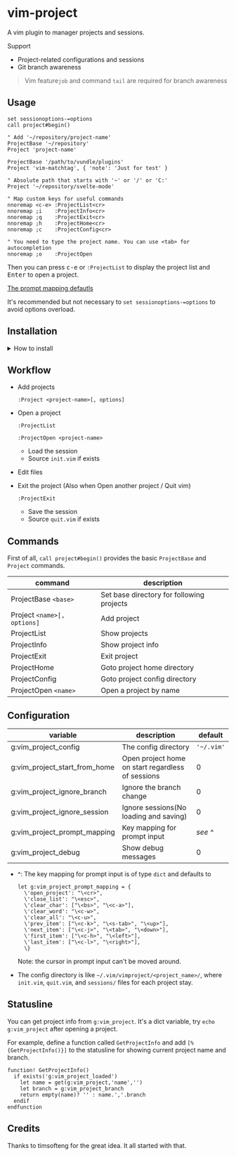 # vim-project

A vim plugin to manager projects and sessions. 

Support 

- Project-related configurations and sessions
- Git branch awareness

> Vim feature`job` and command `tail` are required for branch awareness

## Usage

```vim
set sessionoptions-=options
call project#begin()

" Add '~/repository/project-name'
ProjectBase '~/repository'
Project 'project-name'

ProjectBase '/path/to/vundle/plugins'
Project 'vim-matchtag', { 'note': 'Just for test' }

" Absolute path that starts with '~' or '/' or 'C:'
Project '~/repository/svelte-mode'

" Map custom keys for useful commands
nnoremap <c-e> :ProjectList<cr>
nnoremap ;i    :ProjectInfo<cr>
nnoremap ;q    :ProjectExit<cr>
nnoremap ;h    :ProjectHome<cr>
nnoremap ;c    :ProjectConfig<cr> 

" You need to type the project name. You can use <tab> for autocompletion
nnoremap ;o    :ProjectOpen 
```

Then you can press <kbd>c-e</kbd> or `:ProjectList` to display the project list and <kbd>Enter</kbd> to open a project. 

[The prompt mapping defautls](#prompt-mapping)

It's recommended but not necessary to `set sessionoptions-=options` to avoid options overload.

## Installation

<details>
<summary><a>How to install</a></summary>

- [VundleVim][1]

        Plugin 'leafOfTree/vim-project'

- [vim-pathogen][2]

        cd ~/.vim/bundle && \
        git clone https://github.com/leafOfTree/vim-project --depth 1

- [vim-plug][3]

        Plug 'leafOfTree/vim-project'

- Or manually, clone this plugin to `path/to/this_plugin`, and add it to `rtp` in vimrc

        set rtp+=path/to/this_plugin

<br />
</details>

## Workflow

- Add projects

    `:Project <project-name>[, options]`

- Open a project

    `:ProjectList`

    `:ProjectOpen <project-name>`

    - Load the session
    - Source `init.vim` if exists

- Edit files

- Exit the project (Also when Open another project / Quit vim)
    
    `:ProjectExit`

    - Save the session
    - Source `quit.vim` if exists

## Commands

First of all, `call project#begin()` provides the basic `ProjectBase` and `Project` commands.

| command                     | description                               |
|-----------------------------|-------------------------------------------|
| ProjectBase `<base>`        | Set base directory for following projects |
| Project `<name>[, options]` | Add project                               |
| ProjectList                 | Show projects                             |
| ProjectInfo                 | Show project info                         |
| ProjectExit                 | Exit project                              |
| ProjectHome                 | Goto project home directory               |
| ProjectConfig               | Goto project config directory             |
| ProjectOpen `<name>`        | Open a project by name                    |

## Configuration

| variable                      | description                                       | default    |
|-------------------------------|---------------------------------------------------|------------|
| g:vim_project_config          | The config directory                              | `'~/.vim'` |
| g:vim_project_start_from_home | Open project home on start regardless of sessions | 0          |
| g:vim_project_ignore_branch   | Ignore the branch change                          | 0          |
| g:vim_project_ignore_session  | Ignore sessions(No loading and saving)            | 0          |
| g:vim_project_prompt_mapping  | Key mapping for prompt input                      | *see ^*    |
| g:vim_project_debug           | Show debug messages                               | 0          |

<a name="prompt-mapping"></a>
- ^: The key mapping for prompt input is of type `dict` and defaults to 

    ```vim
    let g:vim_project_prompt_mapping = {
      \'open_project': "\<cr>",
      \'close_list': "\<esc>",
      \'clear_char': ["\<bs>", "\<c-a>"],
      \'clear_word': "\<c-w>",
      \'clear_all': "\<c-u>",
      \'prev_item': ["\<c-k>", "\<s-tab>", "\<up>"],
      \'next_item': ["\<c-j>", "\<tab>", "\<down>"],
      \'first_item': ["\<c-h>", "\<left>"],
      \'last_item': ["\<c-l>", "\<right>"],
      \}
    ```

    Note: the cursor in prompt input can't be moved around.

- The config directory is like `~/.vim/vimproject/<project_name>/`, where `init.vim`, `quit.vim`, and `sessions/` files for each project stay.

## Statusline

You can get project info from `g:vim_project`. It's a dict variable, try `echo g:vim_project` after opening a project.

For example, define a function called `GetProjectInfo` and add `[%{GetProjectInfo()}]` to the statusline for showing current project name and branch.

```vim
function! GetProjectInfo()
  if exists('g:vim_project_loaded')
    let name = get(g:vim_project,'name','')
    let branch = g:vim_project_branch
    return empty(name)? '' : name.','.branch
  endif
endfunction
```

## Credits

Thanks to timsofteng for the great idea. It all started with that.

[1]: https://github.com/VundleVim/Vundle.vim
[2]: https://github.com/tpope/vim-pathogen
[3]: https://github.com/junegunn/vim-plug
